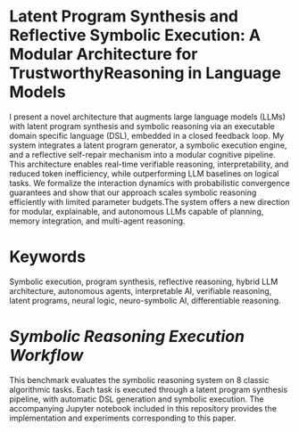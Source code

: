 # Latent Program Synthesis and Reflective Symbolic Execution: A Modular Architecture for TrustworthyReasoning in Language Models

I present a novel architecture that augments large language models (LLMs) with latent program synthesis and symbolic reasoning via an executable domain specific language (DSL), embedded in a closed feedback loop. My system integrates a latent program generator, a symbolic execution engine, and a reflective self-repair mechanism into a modular cognitive pipeline. This architecture enables real-time verifiable reasoning, interpretability, and reduced token inefficiency, while outperforming LLM baselines on logical tasks. We formalize the interaction dynamics with probabilistic convergence guarantees and show that our approach scales symbolic reasoning efficiently with limited parameter budgets.The system offers a new direction for modular, explainable, and autonomous LLMs capable of planning, memory integration, and multi-agent reasoning. 

# Keywords
Symbolic execution, program synthesis, reflective reasoning, hybrid
LLM architecture, autonomous agents, interpretable AI, verifiable reasoning,
latent programs, neural logic, neuro-symbolic AI, differentiable reasoning.

# *Symbolic Reasoning Execution Workflow*
This benchmark evaluates the symbolic reasoning system on 8 classic algorithmic tasks. Each task is executed through a latent program synthesis pipeline, with automatic
DSL generation and symbolic execution. The accompanying Jupyter notebook included in this repository provides the implementation and experiments corresponding to this paper.
